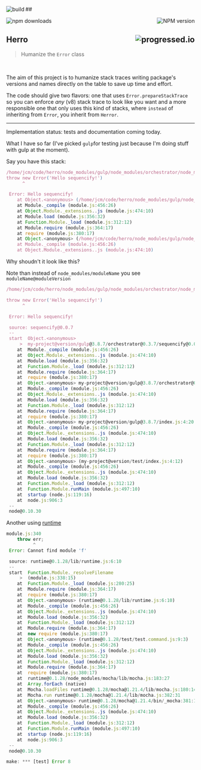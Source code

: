 ##[<img alt="build" src="http://img.shields.io/travis/stringparser/herro/master.svg?style=flat-square" align="left"/>](https://travis-ci.org/stringparser/herro/builds)

[<img alt="npm downloads" src="http://img.shields.io/npm/dm/herro.svg?style=flat-square" align="left"/>](http://img.shields.io/npm/dm/herro.svg)

[<img alt="NPM version" src="http://img.shields.io/npm/v/herro.svg?style=flat-square" align="right"/>](http://www.npmjs.org/package/herro)
<br>
## Herro[<img alt="progressed.io" src="http://progressed.io/bar/50" align="right"/>](https://github.com/fehmicansaglam/progressed.io)
> Humanize the `Error` class

<br>


The aim of this project is to humanize stack traces writing package's versions and names directly on the table to save up time and effort.

The code should give two flavors: one that uses `Error.prepareStackTrace` so you can enforce *any* (v8) stack trace to look like you want and a more responsible one that only uses this kind of stacks, where `instead` of inheriting from `Error`, you inherit from `Herror`.

<hr>

Implementation status: tests and documentation coming today.

What I have so far (I've picked `gulp`for testing just because I'm doing stuff with gulp at the moment).

Say you have this stack:
```js
/home/jcm/code/herro/node_modules/gulp/node_modules/orchestrator/node_modules/sequencify/index.js:3
throw new Error('Hello sequencify!')
      ^

 Error: Hello sequencify!
    at Object.<anonymous> (/home/jcm/code/herro/node_modules/gulp/node_modules/orchestrator/node_modules/sequencify/index.js:3:7)
    at Module._compile (module.js:456:26)
    at Object.Module._extensions..js (module.js:474:10)
    at Module.load (module.js:356:32)
    at Function.Module._load (module.js:312:12)
    at Module.require (module.js:364:17)
    at require (module.js:380:17)
    at Object.<anonymous> (/home/jcm/code/herro/node_modules/gulp/node_modules/orchestrator/index.js:156:36)
    at Module._compile (module.js:456:26)
    at Object.Module._extensions..js (module.js:474:10)
```

Why shoudn't it look like this?

Note than instead of `node_modules/moduleName` you see `moduleName@moduleVersion`

```js
/home/jcm/code/herro/node_modules/gulp/node_modules/orchestrator/node_modules/sequencify/index.js:3

throw new Error('Hello sequencify!')
      ^

 Error: Hello sequencify!

 source: sequencify@0.0.7
 --
 start  Object.<anonymous>
     >  my-project@version/gulp@3.8.7/orchestrator@0.3.7/sequencify@0.0.7/index.js:3:7
    at  Module._compile (module.js:456:26)
    at  Object.Module._extensions..js (module.js:474:10)
    at  Module.load (module.js:356:32)
    at  Function.Module._load (module.js:312:12)
    at  Module.require (module.js:364:17)
    at  require (module.js:380:17)
    at  Object.<anonymous> my-project@version/gulp@3.8.7/orchestrator@0.3.7/index.js:156:36
    at  Module._compile (module.js:456:26)
    at  Object.Module._extensions..js (module.js:474:10)
    at  Module.load (module.js:356:32)
    at  Function.Module._load (module.js:312:12)
    at  Module.require (module.js:364:17)
    at  require (module.js:380:17)
    at  Object.<anonymous> my-project@version/gulp@3.8.7/index.js:4:20
    at  Module._compile (module.js:456:26)
    at  Object.Module._extensions..js (module.js:474:10)
    at  Module.load (module.js:356:32)
    at  Function.Module._load (module.js:312:12)
    at  Module.require (module.js:364:17)
    at  require (module.js:380:17)
    at  Object.<anonymous> (my-project@version/test/index.js:4:12)
    at  Module._compile (module.js:456:26)
    at  Object.Module._extensions..js (module.js:474:10)
    at  Module.load (module.js:356:32)
    at  Function.Module._load (module.js:312:12)
    at  Function.Module.runMain (module.js:497:10)
    at  startup (node.js:119:16)
    at  node.js:906:3
 --
 node@0.10.30
```

Another using [runtime](https://github.com/stringparser/runtime)

```js
module.js:340
    throw err;
          ^
 Error: Cannot find module 'f'

 source: runtime@0.1.28/lib/runtime.js:6:10
 --
 start  Function.Module._resolveFilename
     >  (module.js:338:15)
    at  Function.Module._load (module.js:280:25)
    at  Module.require (module.js:364:17)
    at  require (module.js:380:17)
    at  Object.<anonymous> (runtime@0.1.28/lib/runtime.js:6:10)
    at  Module._compile (module.js:456:26)
    at  Object.Module._extensions..js (module.js:474:10)
    at  Module.load (module.js:356:32)
    at  Function.Module._load (module.js:312:12)
    at  Module.require (module.js:364:17)
    at  new require (module.js:380:17)
    at  Object.<anonymous> (runtime@0.1.28/test/test.command.js:9:3)
    at  Module._compile (module.js:456:26)
    at  Object.Module._extensions..js (module.js:474:10)
    at  Module.load (module.js:356:32)
    at  Function.Module._load (module.js:312:12)
    at  Module.require (module.js:364:17)
    at  require (module.js:380:17)
    at  runtime@0.1.28/node_modules/mocha/lib/mocha.js:183:27
    at  Array.forEach (native)
    at  Mocha.loadFiles runtime@0.1.28/mocha@1.21.4/lib/mocha.js:180:14
    at  Mocha.run runtime@0.1.28/mocha@1.21.4/lib/mocha.js:382:31
    at  Object.<anonymous> runtime@0.1.28/mocha@1.21.4/bin/_mocha:381:16
    at  Module._compile (module.js:456:26)
    at  Object.Module._extensions..js (module.js:474:10)
    at  Module.load (module.js:356:32)
    at  Function.Module._load (module.js:312:12)
    at  Function.Module.runMain (module.js:497:10)
    at  startup (node.js:119:16)
    at  node.js:906:3
 --
 node@0.10.30

make: *** [test] Error 8
```
